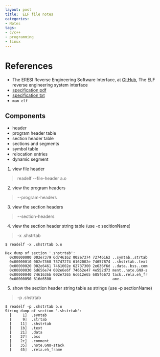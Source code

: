 ```yaml
---
layout: post
title:  ELF file notes
categories:
- Notes
tags:
- c/c++
- programming
- linux
---
```


# References
 - The ERESI Reverse Engineering Software Interface, at [GitHub][1], The ELF reverse engineering system interface
 - [specification pdf][2]
 - [specification txt][3]
 - `man elf`
 
## Components
 - header
 - program header table
 - section header table
 - sections and segments
 - symbol table
 - relocation entries
 - dynamic segment
 
 
1. view file header
> readelf --file-header a.o
2. view the program headers
> --program-headers
3. view the section headers
> --section-headers
4. view the section header string table (use -x secitionName)
> -x .shstrtab
```
$ readelf -x .shstrtab b.o

Hex dump of section '.shstrtab':
  0x00000000 002e7379 6d746162 002e7374 72746162 ..symtab..strtab
  0x00000010 002e7368 73747274 6162002e 74657874 ..shstrtab..text
  0x00000020 002e6461 7461002e 62737300 2e636f6d ..data..bss..com
  0x00000030 6d656e74 002e6e6f 74652e47 4e552d73 ment..note.GNU-s
  0x00000040 7461636b 002e7265 6c612e65 685f6672 tack..rela.eh_fr
  0x00000050 616d6500                            ame.
```
5. show the section header string table as strings (use -p sectionName)
> -p .shstrtab
```
$ readelf -p .shstrtab b.o
String dump of section '.shstrtab':
  [     1]  .symtab
  [     9]  .strtab
  [    11]  .shstrtab
  [    1b]  .text
  [    21]  .data
  [    27]  .bss
  [    2c]  .comment
  [    35]  .note.GNU-stack
  [    45]  .rela.eh_frame
```


[3]: http://www.muppetlabs.com/%7Ebreadbox/software/ELF.txt
[2]: http://www.skyfree.org/linux/references/ELF_Format.pdf
[1]: https://github.com/thorkill/eresi
